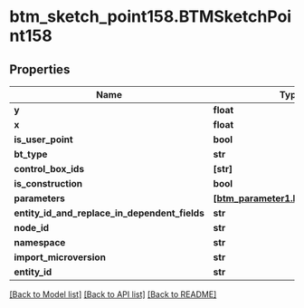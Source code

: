 # btm_sketch_point158.BTMSketchPoint158

## Properties
Name | Type | Description | Notes
------------ | ------------- | ------------- | -------------
**y** | **float** |  | [optional] 
**x** | **float** |  | [optional] 
**is_user_point** | **bool** |  | [optional] 
**bt_type** | **str** |  | [optional] 
**control_box_ids** | **[str]** |  | [optional] 
**is_construction** | **bool** |  | [optional] 
**parameters** | [**[btm_parameter1.BTMParameter1]**](BTMParameter1.md) |  | [optional] 
**entity_id_and_replace_in_dependent_fields** | **str** |  | [optional] 
**node_id** | **str** |  | [optional] 
**namespace** | **str** |  | [optional] 
**import_microversion** | **str** |  | [optional] 
**entity_id** | **str** |  | [optional] 

[[Back to Model list]](../README.md#documentation-for-models) [[Back to API list]](../README.md#documentation-for-api-endpoints) [[Back to README]](../README.md)


